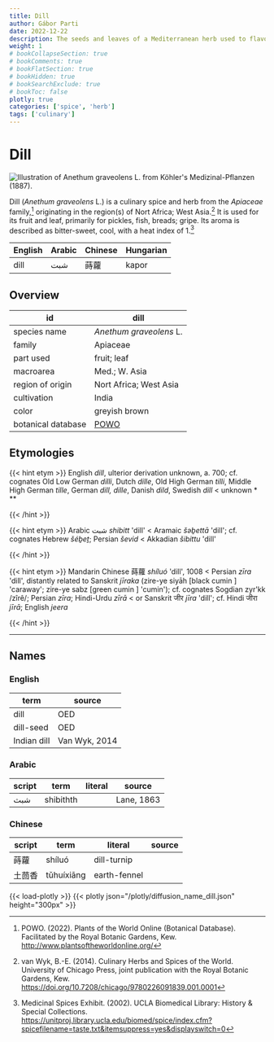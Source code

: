```yaml
---
title: Dill
author: Gábor Parti
date: 2022-12-22
description: The seeds and leaves of a Mediterranean herb used to flavour food in European cuisine.
weight: 1
# bookCollapseSection: true
# bookComments: true
# bookFlatSection: true
# bookHidden: true
# bookSearchExclude: true
# bookToc: false
plotly: true
categories: ['spice', 'herb']
tags: ['culinary']
---
```


# Dill

![Illustration of *Anethum graveolens* L. from Köhler's Medizinal-Pflanzen (1887).](/images/kohler/dill.png)

Dill (*Anethum graveolens* L.) is a culinary spice and herb from the *Apiaceae* family,[^powo] originating in the region(s) of Nort Africa; West Asia.[^van_wyk_culinary_2014] It is used for its fruit and leaf, primarily for pickles, fish, breads; gripe. Its aroma is described as bitter-sweet, cool, with a heat index of 1.[^ucla_medicinal_2002]

|English|Arabic|Chinese|Hungarian|
|-------|------|-------|---------|
|  dill |  شبت |   蒔蘿  |  kapor  |

## Overview

|        id        |                        dill                       |
|------------------|---------------------------------------------------|
|   species name   |              *Anethum graveolens* L.              |
|      family      |                      Apiaceae                     |
|     part used    |                    fruit; leaf                    |
|     macroarea    |                   Med.; W. Asia                   |
| region of origin |               Nort Africa; West Asia              |
|    cultivation   |                       India                       |
|       color      |                   greyish brown                   |
|botanical database|[POWO](https://powo.science.kew.org/taxon/837530-1)|

## Etymologies

{{< hint etym >}}
English *dill*, ulterior derivation unknown, a. 700; cf. cognates Old Low German *dilli*, Dutch *dille*, Old High German *tilli*, Middle High German *tille*, German *dill, dille*, Danish *dild*, Swedish *dill* < unknown * **

{{< /hint >}}

{{< hint etym >}}
Arabic شبت *shibitt* 'dill' < Aramaic *šəḇettā* 'dill'; cf. cognates Hebrew *šéḇeṯ*; Persian *ševid* < Akkadian *šibittu* 'dill'

{{< /hint >}}

{{< hint etym >}}
Mandarin Chinese 蒔蘿 *shíluó* 'dill', 1008 < Persian *zīra* 'dill', distantly related to Sanskrit *jīraka* (zire-ye siyāh [black cumin ] 'caraway'; zire-ye sabz [green cumin ] 'cumin'); cf. cognates Sogdian zyr'kk /zîrê/; Persian *zīra*; Hindi-Urdu *zīrā* < or Sanskrit जीर *jīra* 'dill'; cf. Hindi जीरा *jīrā*; English *jeera*

{{< /hint >}}

***

## Names

### English

|    term   |    source   |
|-----------|-------------|
|    dill   |     OED     |
| dill-seed |     OED     |
|Indian dill|Van Wyk, 2014|

### Arabic

|script|   term  |literal|  source  |
|------|---------|-------|----------|
|  شبث |shibithth|       |Lane, 1863|

### Chinese

|script|   term   |   literal  |source|
|------|----------|------------|------|
|  蒔蘿  |  shíluó  | dill-turnip|      |
|  土茴香 |tǔhuíxiāng|earth-fennel|      |

{{< load-plotly >}}
{{< plotly json="/plotly/diffusion_name_dill.json" height="300px" >}}

[^powo]: POWO. (2022). Plants of the World Online (Botanical Database). Facilitated by the Royal Botanic Gardens, Kew. http://www.plantsoftheworldonline.org/
[^van_wyk_culinary_2014]: van Wyk, B.-E. (2014). Culinary Herbs and Spices of the World. University of Chicago Press, joint publication with the Royal Botanic Gardens, Kew. https://doi.org/10.7208/chicago/9780226091839.001.0001
[^ucla_medicinal_2002]: Medicinal Spices Exhibit. (2002). UCLA Biomedical Library: History & Special Collections. https://unitproj.library.ucla.edu/biomed/spice/index.cfm?spicefilename=taste.txt&itemsuppress=yes&displayswitch=0

